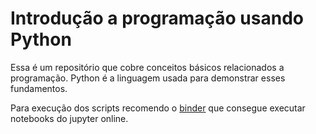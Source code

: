 # Introdução a programação usando Python

Essa é um repositório que cobre conceitos básicos relacionados a programação. Python é a linguagem usada para demonstrar esses fundamentos.

Para execução dos scripts recomendo o [binder](http://mybinder.org) que consegue executar notebooks do jupyter online. 
